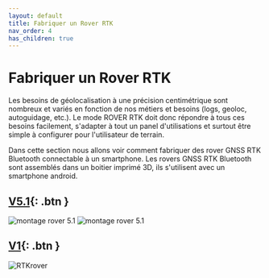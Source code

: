 ```yaml
---
layout: default
title: Fabriquer un Rover RTK
nav_order: 4
has_children: true
---
```


# Fabriquer un Rover RTK

Les besoins de géolocalisation à une précision centimétrique sont nombreux et variés en fonction de nos métiers et besoins (logs, geoloc, autoguidage, etc.).
Le mode ROVER RTK doit donc répondre à tous ces besoins facilement, s'adapter à tout un panel d'utilisations et surtout être simple à configurer pour l'utilisateur de terrain.

Dans cette section nous allons voir comment fabriquer des rover GNSS RTK Bluetooth connectable à un smartphone.
Les rovers GNSS RTK Bluetooth sont assemblés dans un boitier imprimé 3D, ils s'utilisent avec un smartphone android.

## [V5.1](rover_v5_1){: .btn }
![montage rover 5.1](https://jancelin.github.io/docs-centipedeRTK/assets/images/montage_rover/16-rover_v5-1.jpg)
![montage rover 5.1](https://jancelin.github.io/docs-centipedeRTK/assets/images/montage_rover/17-rover_v5-1.jpg)

## [V1](rover_v1){: .btn }
![RTKrover](https://jancelin.github.io/docs-centipedeRTK/assets/images/montage_rover/rover.jpg)
